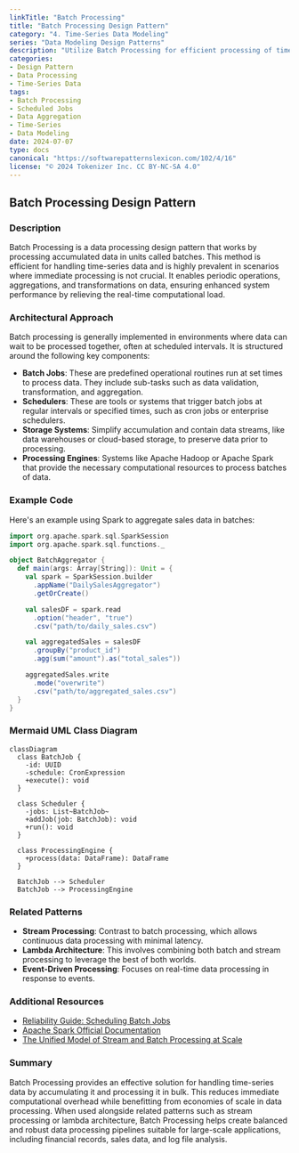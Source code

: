```yaml
---
linkTitle: "Batch Processing"
title: "Batch Processing Design Pattern"
category: "4. Time-Series Data Modeling"
series: "Data Modeling Design Patterns"
description: "Utilize Batch Processing for efficient processing of time-series data by handling data in scheduled intervals with applications in areas such as sales data aggregation."
categories:
- Design Pattern
- Data Processing
- Time-Series Data
tags:
- Batch Processing
- Scheduled Jobs
- Data Aggregation
- Time-Series
- Data Modeling
date: 2024-07-07
type: docs
canonical: "https://softwarepatternslexicon.com/102/4/16"
license: "© 2024 Tokenizer Inc. CC BY-NC-SA 4.0"
---
```


## Batch Processing Design Pattern

### Description
Batch Processing is a data processing design pattern that works by processing accumulated data in units called batches. This method is efficient for handling time-series data and is highly prevalent in scenarios where immediate processing is not crucial. It enables periodic operations, aggregations, and transformations on data, ensuring enhanced system performance by relieving the real-time computational load.

### Architectural Approach
Batch processing is generally implemented in environments where data can wait to be processed together, often at scheduled intervals. It is structured around the following key components:

- **Batch Jobs**: These are predefined operational routines run at set times to process data. They include sub-tasks such as data validation, transformation, and aggregation.
- **Schedulers**: These are tools or systems that trigger batch jobs at regular intervals or specified times, such as cron jobs or enterprise schedulers.
- **Storage Systems**: Simplify accumulation and contain data streams, like data warehouses or cloud-based storage, to preserve data prior to processing.
- **Processing Engines**: Systems like Apache Hadoop or Apache Spark that provide the necessary computational resources to process batches of data.

### Example Code

Here's an example using Spark to aggregate sales data in batches:

```scala
import org.apache.spark.sql.SparkSession
import org.apache.spark.sql.functions._

object BatchAggregator {
  def main(args: Array[String]): Unit = {
    val spark = SparkSession.builder
      .appName("DailySalesAggregator")
      .getOrCreate()

    val salesDF = spark.read
      .option("header", "true")
      .csv("path/to/daily_sales.csv")

    val aggregatedSales = salesDF
      .groupBy("product_id")
      .agg(sum("amount").as("total_sales"))

    aggregatedSales.write
      .mode("overwrite")
      .csv("path/to/aggregated_sales.csv")
  }
}
```

### Mermaid UML Class Diagram

```mermaid
classDiagram
  class BatchJob {
    -id: UUID
    -schedule: CronExpression
    +execute(): void
  }

  class Scheduler {
    -jobs: List~BatchJob~
    +addJob(job: BatchJob): void
    +run(): void
  }

  class ProcessingEngine {
    +process(data: DataFrame): DataFrame
  }

  BatchJob --> Scheduler
  BatchJob --> ProcessingEngine
```

### Related Patterns

- **Stream Processing**: Contrast to batch processing, which allows continuous data processing with minimal latency.
- **Lambda Architecture**: This involves combining both batch and stream processing to leverage the best of both worlds.
- **Event-Driven Processing**: Focuses on real-time data processing in response to events.

### Additional Resources

- [Reliability Guide: Scheduling Batch Jobs](https://aws.amazon.com/blogs/databases/reliability-guide/)
- [Apache Spark Official Documentation](https://spark.apache.org/docs/latest/)
- [The Unified Model of Stream and Batch Processing at Scale](https://cloud.google.com/blog/products/data-analytics/unifying-batch-and-stream-processing)

### Summary

Batch Processing provides an effective solution for handling time-series data by accumulating it and processing it in bulk. This reduces immediate computational overhead while benefitting from economies of scale in data processing. When used alongside related patterns such as stream processing or lambda architecture, Batch Processing helps create balanced and robust data processing pipelines suitable for large-scale applications, including financial records, sales data, and log file analysis.
